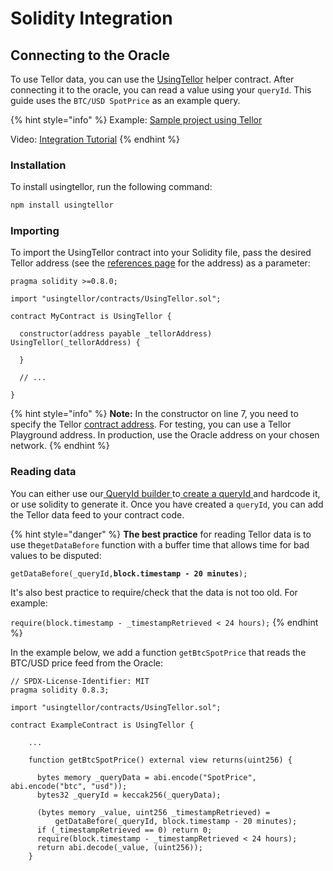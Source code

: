 # Solidity Integration

## Connecting to the Oracle

To use Tellor data, you can use the [UsingTellor](https://github.com/tellor-io/usingtellor) helper contract. After connecting it to the oracle, you can read a value using your `queryId`. This guide uses the `BTC/USD SpotPrice` as an example query.

{% hint style="info" %}
Example: [Sample project using Tellor](https://github.com/tellor-io/sampleUsingTellor)

Video: [Integration Tutorial](https://www.youtube.com/watch?v=1UMa9TACx48)
{% endhint %}

### Installation

To install usingtellor, run the following command:

```bash
npm install usingtellor
```

### Importing

To import the UsingTellor contract into your Solidity file, pass the desired Tellor address (see the [references page](https://docs.tellor.io/tellor/the-basics/contracts-reference) for the address) as a parameter:

```solidity
pragma solidity >=0.8.0;

import "usingtellor/contracts/UsingTellor.sol";

contract MyContract is UsingTellor {

  constructor(address payable _tellorAddress) UsingTellor(_tellorAddress) {

  }

  // ...

}
```

{% hint style="info" %}
**Note:** In the constructor on line 7, you need to specify the Tellor [contract address](https://docs.tellor.io/tellor/the-basics/contracts-reference). For testing, you can use a Tellor Playground address. In production, use the Oracle address on your chosen network.
{% endhint %}

### Reading data

You can either use our[ QueryId builder ](https://tellor.io/queryidbuilder)to[ create a queryId ](creating-a-query.md)and hardcode it, or use solidity to generate it. Once you have created a `queryId`, you can add the Tellor data feed to your contract code.

{% hint style="danger" %}
**The best practice** for reading Tellor data is to use the`getDataBefore` function with a buffer time that allows time for bad values to be disputed:

`getDataBefore(_queryId,`**`block.timestamp - 20 minutes`**`);`

It's also best practice to require/check that the data is not too old. For example:

`require(block.timestamp - _timestampRetrieved < 24 hours);`
{% endhint %}

In the example below, we add a function `getBtcSpotPrice` that reads the BTC/USD price feed from the Oracle:

```solidity
// SPDX-License-Identifier: MIT
pragma solidity 0.8.3;

import "usingtellor/contracts/UsingTellor.sol";

contract ExampleContract is UsingTellor {

    ...

    function getBtcSpotPrice() external view returns(uint256) {
    
      bytes memory _queryData = abi.encode("SpotPrice", abi.encode("btc", "usd"));
      bytes32 _queryId = keccak256(_queryData);
      
      (bytes memory _value, uint256 _timestampRetrieved) =
          getDataBefore(_queryId, block.timestamp - 20 minutes);
      if (_timestampRetrieved == 0) return 0;
      require(block.timestamp - _timestampRetrieved < 24 hours);
      return abi.decode(_value, (uint256));
    }
```

###
